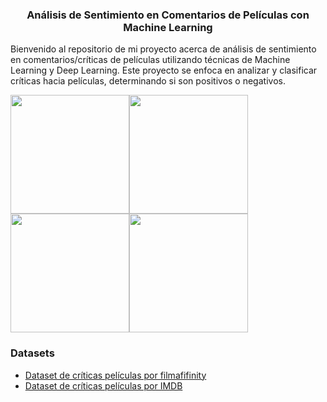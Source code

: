 <h3><center>Análisis de Sentimiento en Comentarios de Películas con Machine Learning</center></h3>

Bienvenido al repositorio de mi proyecto acerca de análisis de sentimiento en comentarios/críticas de películas utilizando técnicas de Machine Learning y Deep Learning. Este proyecto se enfoca en analizar y clasificar críticas hacia películas, determinando si son positivos o negativos.

<div id="image-container">
    <a href="https://logowik.com/tensorflow-vector-logo-8381.html"><img src="https://logowik.com/content/uploads/images/tensorflow4903.jpg" width="190"></a><a href="https://logowik.com/python-icon-56630.html"><img src="https://logowik.com/content/uploads/images/python4089.logowik.com.webp" width="190"></a><a><img src="https://encrypted-tbn0.gstatic.com/images?q=tbn:ANd9GcRBuKl17m45lwX8lN4T8uLBssadt7eANTtqBQ&usqp=CAU" width="190", hight=100></a><a><img src="https://www.predictland.com/wp-content/uploads/image001.jpg" width="190", hight=100></a>
</div>

<h3>Datasets</h3>
<ul>
    <li><a href="https://www.kaggle.com/datasets/ricardomoya/criticas-peliculas-filmaffinity-en-espaniol/data" target="_blank">Dataset de críticas películas por filmafifinity</a></li>
    <li><a href="https://www.kaggle.com/datasets/luisdiegofv97/imdb-dataset-of-50k-movie-reviews-spanish" target="_blank">Dataset de críticas películas por IMDB</a></li>
</ul>
